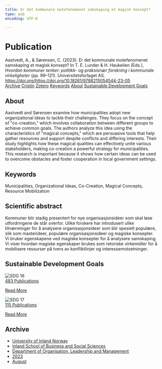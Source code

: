 ```yaml
---
title: Er det kommunale motefenomenet samskaping et magisk konsept?
type: pub
encoding: UTF-8

---
```

<h1>Publication</h1>
<article id="csl-bib-container-DFZ7UL58" class="csl-bib-container">
  <div class="csl-bib-body"> <div class="csl-entry">Aastvedt, A., &#38; Sørensen, C. (2023). Er det kommunale motefenomenet samskaping et magisk konsept? In T. E. Lunder &#38; H. Haukelien (Eds.), <i>Hvordan kommuner tenker: politikk- og praksisnær forskning i kommunale virkeligheter</i> (pp. 99–121). Universitetsforlaget AS. <a href="https://doi.org/https://doi.org/10.18261/9788215054544-23-05">https://doi.org/https://doi.org/10.18261/9788215054544-23-05</a></div> </div>
  <div class="csl-bib-buttons">
    <a href="#taxonomy-article-DFZ7UL58" alt="archive" class="csl-bib-button">Archive</a>
    <a href="https://app.cristin.no/results/show.jsf?id=2164772" alt="Cristin" class="csl-bib-button">Cristin</a>
    <a href="http://zotero.org/groups/5881554/items/DFZ7UL58" alt="Zotero" class="csl-bib-button">Zotero</a>
    <a href="#keywords-article-DFZ7UL58" alt="keywords" class="csl-bib-button">Keywords</a>
    <a href="#about-article-DFZ7UL58" alt="about_pub" class="csl-bib-button">About</a>
    <a href="#sdg-article-DFZ7UL58" alt="sdg" class="csl-bib-button">Sustainable Development Goals</a>
  </div>
  <div id="csl-bib-meta-container-DFZ7UL58"></div>
</article>
<div id="csl-bib-meta-DFZ7UL58" class="csl-bib-meta">
  <article id="about-article-DFZ7UL58" class="about_pub-article">
    <h1>About</h1>
    Aastvedt and Sørensen examine how municipalities adopt new organizational ideas to tackle their challenges. They focus on the concept of "co-creation," which involves collaboration between different groups to achieve common goals. The authors analyze this idea using the characteristics of "magical concepts," which are persuasive tools that help gather resources and support despite conflicts and differing interests. Their study highlights how these magical qualities can effectively unite various stakeholders, making co-creation a powerful strategy for municipalities. This research is important because it shows how certain ideas can be used to overcome obstacles and foster cooperation in local government settings.
  </article>
  <article id="keywords-article-DFZ7UL58" class="keywords-article">
    <h1>Keywords</h1>
    Municipalities, Organizational Ideas, Co-Creation, Magical Concepts, Resource Mobilization
  </article>
  <article id="abstract-article-DFZ7UL58" class="abstract-article">
    <h1>Scientific abstract</h1>
    Kommuner blir stadig presentert for nye organisasjonsideer som skal løse utfordringene de står overfor. Ulike forskere har introdusert ulike tilnærminger for å analysere organisasjonsideer som blir spesielt populære, slik som masterideer, populære organisasjonsideer og magiske konsepter. Vi bruker egenskapene ved magiske konsepter for å analysere samskaping. Vi viser hvordan magiske egenskaper brukes som retoriske virkemidler for å mobilisere ressurser på tvers av konfliktlinjer og interessemotsetninger.
  </article>
  <article id="sdg-article-DFZ7UL58" class="sdg-article">
    <h1>Sustainable Development Goals</h1>
    <div class="sdg-container"><div id="sdg16" class="sdg">
        <img src="{{< params subfolder >}}images/sdg/sdg16_en.png" class="image" alt="SDG 16">
        <div class="sdg-overlay">
          <a href="{{< params subfolder >}}en/archive/?sdg=16#archive" class="sdg-publication-count"><span>483</span> Publications</a>
          <p><a href="https://sdgs.un.org/goals/goal16" class="sdg-read-more">Read More</a></p>
        </div>
      </div> <div id="sdg17" class="sdg">
        <img src="{{< params subfolder >}}images/sdg/sdg17_en.png" class="image" alt="SDG 17">
        <div class="sdg-overlay">
          <a href="{{< params subfolder >}}en/archive/?sdg=17#archive" class="sdg-publication-count"><span>115</span> Publications</a>
          <p><a href="https://sdgs.un.org/goals/goal17" class="sdg-read-more">Read More</a></p>
        </div>
      </div></div>
  </article>
  <article id="taxonomy-article-DFZ7UL58" class="taxonomy-article">
    <h1>Archive</h1>
    <ul>
      <li><a href="{{< params subfolder >}}en/archive/?key=3DCRN523">University of Inland Norway</a></li>
      <li><a href="{{< params subfolder >}}en/archive/?key=DU8Q9LN9">Inland School of Business and Social Sciences</a></li>
      <li><a href="{{< params subfolder >}}en/archive/?key=4LUWR3ZM">Department of Organisation, Leadership and Management</a></li>
      <li><a href="{{< params subfolder >}}en/archive/?key=THVQJFRI">2023</a></li>
      <li><a href="{{< params subfolder >}}en/archive/?key=D9DGSFA7">August</a></li>
    </ul>
  </article>
</div>
